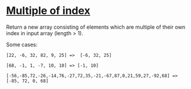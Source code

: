 # [Multiple of  index](https://www.codewars.com/kata/multiple-of-index "5a34b80155519e1a00000009")

Return a new array consisting of elements which are multiple of their own index in input array (length > 1).

Some cases: 

```
[22, -6, 32, 82, 9, 25] =>  [-6, 32, 25]

[68, -1, 1, -7, 10, 10] => [-1, 10]

[-56,-85,72,-26,-14,76,-27,72,35,-21,-67,87,0,21,59,27,-92,68] => [-85, 72, 0, 68]
```
